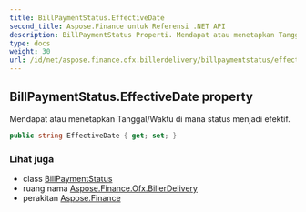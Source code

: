 ```yaml
---
title: BillPaymentStatus.EffectiveDate
second_title: Aspose.Finance untuk Referensi .NET API
description: BillPaymentStatus Properti. Mendapat atau menetapkan Tanggal/Waktu di mana status menjadi efektif.
type: docs
weight: 30
url: /id/net/aspose.finance.ofx.billerdelivery/billpaymentstatus/effectivedate/
---
```

## BillPaymentStatus.EffectiveDate property

Mendapat atau menetapkan Tanggal/Waktu di mana status menjadi efektif.

```csharp
public string EffectiveDate { get; set; }
```

### Lihat juga

* class [BillPaymentStatus](../)
* ruang nama [Aspose.Finance.Ofx.BillerDelivery](../../billpaymentstatus/)
* perakitan [Aspose.Finance](../../../)


